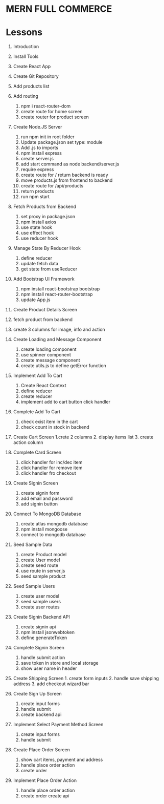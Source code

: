 # MERN FULL COMMERCE

# Lessons

1. Introduction
2. Install Tools
3. Create React App
4. Create Git Repository

5. Add products list
6. Add routing
   1. npm i react-router-dom
   2. create route for home screen
   3. create router for product screen
7. Create Node.JS Server
   1. run npm init in root folder
   2. Update package.json set type: module
   3. Add .js to imports
   4. npm install express
   5. create server.js
   6. add start command as node backend/server.js
   7. require express
   8. create route for / return backend is ready
   9. move products.js from frontend to backend
   10. create route for /api/products
   11. return products
   12. run npm start
8. Fetch Products from Backend
   1. set proxy in package.json
   2. npm install axios
   3. use state hook
   4. use effect hook
   5. use reducer hook
9. Manage State By Reducer Hook

   1. define reducer
   2. update fetch data
   3. get state from useReducer

10. Add Bootstrap UI Framework
    1. npm install react-bootstrap bootstrap
    2. npm install react-router-bootstrap
    3. update App.js
11. Create Product Details Screen
12. fetch product from backend
13. create 3 columns for image, info and action

14. Create Loading and Message Component

    1. create loading component
    2. use spinner component
    3. create message component
    4. create utils.js to define getError function

15. Implement Add To Cart

    1. Create React Context
    2. define reducer
    3. create reducer
    4. implement add to cart button click handler

16. Complete Add To Cart

    1. check exist item in the cart
    2. check count in stock in backend

17. Create Cart Screen
    1.crete 2 columns 2. display items list 3. create action column

18. Complete Card Screen
    1. click handler for inc/dec item
    2. click handler for remove item
    3. click handler fro checkout

19. Create Signin Screen
    1. create signin form
    2. add email and password
    3. add signin button

20. Connect To MongoDB Database
    1. create atlas mongodb database
    2. npm install mongoose
    3. connect to mongodb database   

21. Seed Sample Data
    1. create Product model
    2. create User model
    3. create seed route
    4. use route in server.js
    5. seed sample product

22. Seed Sample Users
    1. create user model
    2. seed sample users
    3. create user routes

23. Create Signin Backend API 
    1. create signin api
    2. npm install jsonwebtoken
    3. define generateToken    
24. Complete Signin Screen
    1. handle submit action
    2. save token in store and local storage
    3. show user name in header    
25.  Create Shipping Screen
    1. create form inputs
    2. handle save shipping address
    3. add checkout wizard bar
26. Create Sign Up Screen
    1. create input forms
    2. handle submit
    3. create backend api    
27. Implement Select Payment Method Screen
    1. create input forms
    2. handle submit  
28. Create Place Order Screen
    1. show cart items, payment and address
    2. handle place order action
    3. create order     
29. Implement Place Order Action
    1. handle place order action
    2. create order create api      